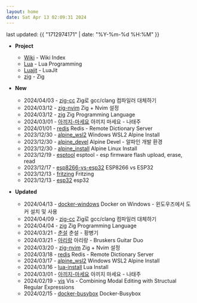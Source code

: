 ```yaml
---
layout: home
date: Sat Apr 13 02:09:31 2024
---
```


last updated: {{ "1712974171" | date: "%Y-%m-%d %H:%M" }}

* __Project__
	- [Wiki](/wiki/index) - Wiki Index
	- [Lua](/wiki/lua) - Lua Programming
	- [Luajit](/wiki/luajit) - LuaJit
	- [zig](/wiki/zig) - Zig


* __New__
	- 2024/04/03 - [zig-cc](wiki/zig-cc.md) Zig로 gcc/clang 컴파일러 대체하기
	- 2024/03/12 - [zig-nvim](wiki/zig-nvim.md) Zig + Nvim 설정
	- 2024/03/12 - [zig](wiki/zig.md) Zig Programming Language
	- 2024/03/01 - [아끼지-마세요](wiki/아끼지-마세요.md) 아끼지 마세요 - 나태주
	- 2024/01/01 - [redis](wiki/redis.md) Redis - Remote Dictionary Server
	- 2023/12/30 - [alpine_wsl2](wiki/alpine_wsl2.md) Windows WSL2 Alpine Install
	- 2023/12/30 - [alpine_devel](wiki/alpine_devel.md) Alpine Devel - 알파인 개발 환경
	- 2023/12/30 - [alpine_install](wiki/alpine_install.md) Alpine Linux Install
	- 2023/12/19 - [esptool](wiki/esptool.md) esptool - esp firmware flash upload, erase, read
	- 2023/12/17 - [esp8266-vs-esp32](wiki/esp8266-vs-esp32.md) ESP8266 vs ESP32
	- 2023/12/13 - [fritzing](wiki/fritzing.md) Fritzing
	- 2023/12/13 - [esp32](wiki/esp32.md) esp32

* __Updated__
	- 2024/04/13 - [docker-windows](wiki/docker-windows.md) Docker on Windows - 윈도우즈에서 도커 설치 및 사용
	- 2024/04/09 - [zig-cc](wiki/zig-cc.md) Zig로 gcc/clang 컴파일러 대체하기
	- 2024/04/04 - [zig](wiki/zig.md) Zig Programming Language
	- 2024/03/21 - [춘설](wiki/춘설.md) 춘설 - 황병기
	- 2024/03/21 - [아리랑](wiki/아리랑.md) 아리랑 - Bruskers Guitar Duo
	- 2024/03/20 - [zig-nvim](wiki/zig-nvim.md) Zig + Nvim 설정
	- 2024/03/18 - [redis](wiki/redis.md) Redis - Remote Dictionary Server
	- 2024/03/17 - [alpine_wsl2](wiki/alpine_wsl2.md) Windows WSL2 Alpine Install
	- 2024/03/16 - [lua-install](wiki/lua-install.md) Lua Install
	- 2024/03/01 - [아끼지-마세요](wiki/아끼지-마세요.md) 아끼지 마세요 - 나태주
	- 2024/02/19 - [vis](wiki/vis.md) Vis - Combining Modal Editing with Structual Regular Expressions
	- 2024/02/15 - [docker-busybox](wiki/docker-busybox.md) Docker-Busybox
